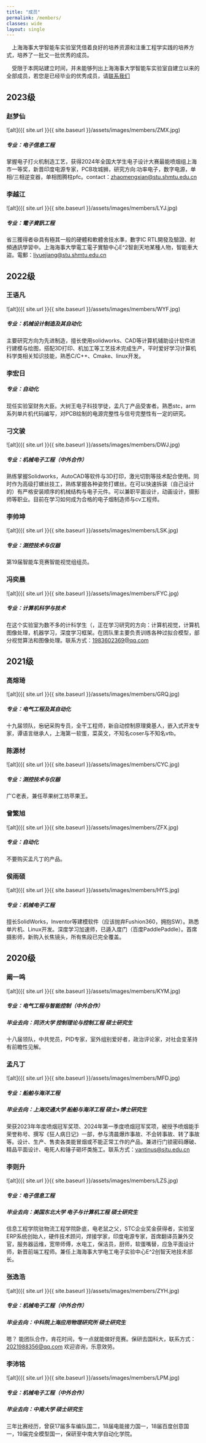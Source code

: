 ```yaml
---
title: "成员"
permalink: /members/
classes: wide
layout: single
---
```

&ensp;&ensp;上海海事大学智能车实验室凭借着良好的培养资源和注重工程学实践的培养方式，培养了一批又一批优秀的成员。  

&ensp;&ensp;受限于本网站建立时间，并未能够列出上海海事大学智能车实验室自建立以来的全部成员，若您是已经毕业的优秀成员，请[联系我们][link1]<br>
## 2023级
### 赵梦仙
![alt]({{ site.url }}{{ site.baseurl }}/assets/images/members/ZMX.jpg)
##### 专业：电子信息工程
掌握电子打火机制造工艺，获得2024年全国大学生电子设计大赛最能喷烟组上海市一等奖，新晋印度电源专家，PCB攻城狮，研究方向:功率电子，数字电源，单相/三相逆变器，单相图腾柱pfc。contact：zhaomengxian@stu.shmtu.edu.cn

### 李越江
![alt]({{ site.url }}{{ site.baseurl }}/assets/images/members/LYJ.jpg)
##### 专业：電子資訊工程
省三獲得者😆具有極其一般的硬體和軟體舍技水準，數字IC RTL開發及驗證、射頻通訊學習中。上海海事大學電工電子實驗中心E^2智創天地某種人物，智能車大盜。電郵：[liyuejiang@stu.shmtu.edu.cn](mailto:liyuejiang@stu.shmtu.edu.cn)

## 2022级
### 王语凡
![alt]({{ site.url }}{{ site.baseurl }}/assets/images/members/WYF.jpg)
##### 专业：机械设计制造及其自动化
主要研究方向为先进制造，擅长使用solidworks、CAD等计算机辅助设计软件进行建模与绘图，搭配3D打印、机加工等工艺技术完成生产，平时爱好学习计算机科学类相关知识技能，熟悉C/C++、Cmake、linux开发。  
### 李宏日
<!-- ![alt]({{ site.url }}{{ site.baseurl }}/assets/images/members/LHR.jpg) -->
##### 专业：自动化
现任实验室财务大臣。大树王电子科技学徒，孟凡丁产品受害者。熟悉stc，arm系列单片机代码编写，对PCB绘制的电源完整性与信号完整性有一定的研究。
### 刁文骏
![alt]({{ site.url }}{{ site.baseurl }}/assets/images/members/DWJ.jpg)
##### 专业：机械电子工程（中外合作）
熟练掌握Solidworks，AutoCAD等软件与3D打印，激光切割等技术配合使用。同时作为高级打螺丝技工，熟练掌握各种姿势打螺丝。在可以快速拆装（自己设计的）有严格安装顺序的机械结构与电子元件。可以兼职平面设计，动画设计，摄影师等职业。目前在学习如何成为合格的电子烟制造师与cv工程师。
### 李帅坤
![alt]({{ site.url }}{{ site.baseurl }}/assets/images/members/LSK.jpg)
##### 专业：测控技术与仪器
第19届智能车竞赛智能视觉组组员。
### 冯奕晨
![alt]({{ site.url }}{{ site.baseurl }}/assets/images/members/FYC.jpg)
##### 专业：计算机科学与技术
在这个实验室为数不多的计科学生（，正在学习研究的方向：计算机视觉，计算机图像处理，机器学习，深度学习框架。在团队里主要负责训练各种过拟合模型，部分视觉算法和图像处理。联系方式：1983602369@qq.com
## 2021级
### 高熔琦
![alt]({{ site.url }}{{ site.baseurl }}/assets/images/members/GRQ.jpg)
##### 专业：电气工程及其自动化
十九届领队，~~忘记~~采购专员，全干工程师，新自动控制原理奠基人，嵌入式开发专家，谭语言继承人，上海第一软蛋，菜英文，不知名coser与不知名vtb。
### 陈源材
![alt]({{ site.url }}{{ site.baseurl }}/assets/images/members/CYC.jpg)
##### 专业：测控技术与仪器
广C老表，兼任苹果树工坊苹果王。
### 曾繁旭
![alt]({{ site.url }}{{ site.baseurl }}/assets/images/members/ZFX.jpg)
##### 专业：自动化
不要购买孟凡丁的产品。
### 侯雨硕
![alt]({{ site.url }}{{ site.baseurl }}/assets/images/members/HYS.jpg)
##### 专业：机械电子工程
擅长SolidWorks，Inventor等建模软件（应该抛弃Fushion360，拥抱SW）。熟悉单片机、Linux开发。深度学习加速师，已遁入度门（百度PaddlePaddle）。首席摄影师，新购入长焦镜头，所有焦段已完全覆盖。
## 2020级
### 阚一鸣
![alt]({{ site.url }}{{ site.baseurl }}/assets/images/members/KYM.jpg)
##### 专业：电气工程与智能控制（中外合作）
##### 毕业去向：同济大学 控制理论与控制工程 硕士研究生
十八届领队，中共党员，PID专家，室外组别爱好者，政治评论家，对社会变革持有前瞻性见解。
### 孟凡丁
![alt]({{ site.url }}{{ site.baseurl }}/assets/images/members/MFD.jpg)
##### 专业：船舶与海洋工程
##### 毕业去向：上海交通大学 船舶与海洋工程 硕士+博士研究生
荣获2023年年度喷烟冠军奖项、2024年第一季度喷烟冠军奖项，被授予喷烟能手荣誉称号、撰写《狂人病日记》一部，参与清晨爆炸事故、不会转事故、转了事故等。设计、生产、售卖各类能冒烟或不能正常工作的产品，兼进行门锁密码爆破、精品平面设计、电死人和锤子砸坏类施工。联系方式：vantinus@sjtu.edu.cn
### 李则升
![alt]({{ site.url }}{{ site.baseurl }}/assets/images/members/LZS.jpg)
##### 专业：电子信息工程
##### 毕业去向：美国东北大学 电子与计算机工程 硕士研究生
信息工程学院驻物流工程学院卧底，电老鼠之父，STC企业奖金获得者，实验室ERP系统创始人，硬件技术顾问，焊接学家，印度电源专家，首席翻译员兼外交官，服务器运维，宽带师傅，水电工，保洁员，厨师，软蛋嘴替，应急平面设计师，新晋前端工程师。兼任上海海事大学电工电子实验中心E^2创智天地技术部长。
### 张逸浩
![alt]({{ site.url }}{{ site.baseurl }}/assets/images/members/ZYH.jpg)
##### 专业：机械电子工程（中外合作）
##### 毕业去向：中科院上海应用物理研究所 硕士研究生
嗯？ 能团队合作，肯花时间，专一点就能做好竞赛。保研去国科大，联系方式：2021988356@qq.com 欢迎咨询，乐意效劳。
### 李沛铭
![alt]({{ site.url }}{{ site.baseurl }}/assets/images/members/LPM.jpg)
##### 专业：机械电子工程（中外合作）
##### 毕业去向：中南大学 硕士研究生
三年比赛经历，曾获17届多车编队国二，18届电能接力国一，18届百度创意国一，19届完全模型国一，保研至中南大学自动化学院。

<!-- #### 孟凡丁
##### 专业：
##### 毕业去向： -->



[link1]:https://smuscl.org/members-contact/